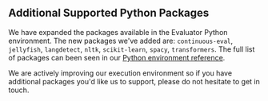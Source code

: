 ## Additional Supported Python Packages

We have expanded the packages available in the Evaluator Python environment. The new packages we've added are: `continuous-eval`, `jellyfish`, `langdetect`, `nltk`, `scikit-learn`, `spacy`, `transformers`. The full list of packages can been seen in our [Python environment reference](/docs/v5/reference/python-environment). 

We are actively improving our execution environment so if you have additional packages you'd like us to support, please do not hesitate to get in touch.


